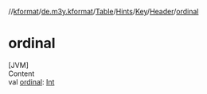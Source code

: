 //[kformat](../../../../../index.md)/[de.m3y.kformat](../../../../index.md)/[Table](../../../index.md)/[Hints](../../index.md)/[Key](../index.md)/[Header](index.md)/[ordinal](ordinal.md)



# ordinal  
[JVM]  
Content  
val [ordinal](ordinal.md): [Int](https://kotlinlang.org/api/latest/jvm/stdlib/kotlin/-int/index.html)  



